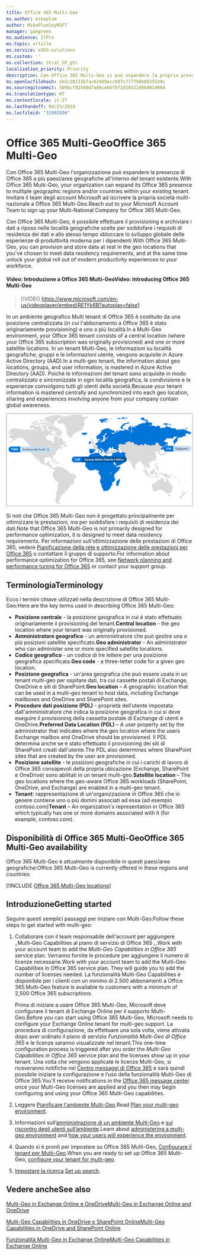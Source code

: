 ```yaml
---
title: Office 365 Multi-Geo
ms.author: mikeplum
author: MikePlumleyMSFT
manager: pamgreen
ms.audience: ITPro
ms.topic: article
ms.service: o365-solutions
ms.custom: ''
ms.collection: Strat_SP_gtc
localization_priority: Priority
description: Con Office 365 Multi-Geo si può espandere la propria presenza Office 365 a più paesi/aree geografiche.
ms.openlocfilehash: eb5c28131b7ac629d9acc607c777756b8825549c
ms.sourcegitcommit: 509bcf92580d7a0bcebbf6f1d10311d6b0014984
ms.translationtype: HT
ms.contentlocale: it-IT
ms.lasthandoff: 04/23/2019
ms.locfileid: "31992836"
---
```

# <a name="office-365-multi-geo"></a><span data-ttu-id="04ba9-103">Office 365 Multi-Geo</span><span class="sxs-lookup"><span data-stu-id="04ba9-103">Office 365 Multi-Geo</span></span>

<span data-ttu-id="04ba9-104">Con Office 365 Multi-Geo l'organizzazione può espandere la presenza di Office 365 a più paesi/aree geografiche all'interno del tenant esistente.</span><span class="sxs-lookup"><span data-stu-id="04ba9-104">With Office 365 Multi-Geo, your organization can expand its Office 365 presence to multiple geographic regions and/or countries within your existing tenant.</span></span> <span data-ttu-id="04ba9-105">Invitare il team degli account Microsoft ad iscrivere la propria società multi-nazionale a Office 365 Multi-Geo.</span><span class="sxs-lookup"><span data-stu-id="04ba9-105">Reach out to your Microsoft Account Team to sign up your Multi-National Company for Office 365 Multi-Geo.</span></span>
  
<span data-ttu-id="04ba9-106">Con Office 365 Multi-Geo, è possibile effettuare il provisioning e archiviare i dati a riposo nelle località geografiche scelte per soddisfare i requisiti di residenza dei dati e allo stesso tempo sbloccare lo sviluppo globale delle esperienze di produttività moderna per i dipendenti.</span><span class="sxs-lookup"><span data-stu-id="04ba9-106">With Office 365 Multi-Geo, you can provision and store data at rest in the geo locations that you've chosen to meet data residency requirements, and at the same time unlock your global roll out of modern productivity experiences to your workforce.</span></span>

#### <a name="video-introducing-office-365-multi-geo"></a><span data-ttu-id="04ba9-107">Video: Introduzione a Office 365 Multi-Geo</span><span class="sxs-lookup"><span data-stu-id="04ba9-107">Video: Introducing Office 365 Multi-Geo</span></span>

> [!VIDEO https://www.microsoft.com/en-us/videoplayer/embed/RE1Yk6B?autoplay=false]

<span data-ttu-id="04ba9-108">In un ambiente geografico Multi tenant di Office 365 è costituito da una posizione centralizzata (in cui l'abbonamento a Office 365 è stato originariamente provisioning) e uno o più località.</span><span class="sxs-lookup"><span data-stu-id="04ba9-108">In a Multi-Geo environment, your Office 365 tenant consists of a central location (where your Office 365 subscription was originally provisioned) and one or more satellite locations.</span></span> <span data-ttu-id="04ba9-109">In un tenant Multi-Geo, le informazioni su località geografiche, gruppi e le informazioni utente, vengono acquisite in Azure Active Directory (AAD).</span><span class="sxs-lookup"><span data-stu-id="04ba9-109">In a multi-geo tenant, the information about geo locations, groups, and user information, is mastered in Azure Active Directory (AAD).</span></span> <span data-ttu-id="04ba9-110">Poiché le informazioni del tenant sono acquisite in modo centralizzato e sincronizzate in ogni località geografica, la condivisione e le esperienze coinvolgono tutti gli utenti della società.</span><span class="sxs-lookup"><span data-stu-id="04ba9-110">Because your tenant information is mastered centrally and synchronized into each geo location, sharing and experiences involving anyone from your company contain global awareness.</span></span>

![Schermata della mappa multi-geo dall'interfaccia di amministrazione di SharePoint.](media/multi-geo-world-map.png)

<span data-ttu-id="04ba9-112">Si noti che Office 365 Multi-Geo non è progettato principalmente per ottimizzare le prestazioni, ma per soddisfare i requisiti di residenza dei dati.</span><span class="sxs-lookup"><span data-stu-id="04ba9-112">Note that Office 365 Multi-Geo is not primarily designed for performance optimization, it is designed to meet data residency requirements.</span></span> <span data-ttu-id="04ba9-113">Per informazioni sull'ottimizzazione delle prestazioni di Office 365, vedere [Pianificazione della rete e ottimizzazione delle prestazioni per Office 365](https://support.office.com/article/e5f1228c-da3c-4654-bf16-d163daee8848) o contattare il gruppo di supporto.</span><span class="sxs-lookup"><span data-stu-id="04ba9-113">For information about performance optimization for Office 365, see [Network planning and performance tuning for Office 365](https://support.office.com/article/e5f1228c-da3c-4654-bf16-d163daee8848) or contact your support group.</span></span>

## <a name="terminology"></a><span data-ttu-id="04ba9-114">Terminologia</span><span class="sxs-lookup"><span data-stu-id="04ba9-114">Terminology</span></span>

<span data-ttu-id="04ba9-115">Ecco i termini chiave utilizzati nella descrizione di Office 365 Multi-Geo:</span><span class="sxs-lookup"><span data-stu-id="04ba9-115">Here are the key terms used in describing Office 365 Multi-Geo:</span></span>

- <span data-ttu-id="04ba9-116">**Posizione centrale** - la posizione geografica in cui è stato effettuato originariamente il provisioning del tenant.</span><span class="sxs-lookup"><span data-stu-id="04ba9-116">**Central location** - the geo location where your tenant was originally provisioned.</span></span>
- <span data-ttu-id="04ba9-117">**Amministratore geografico** - un amministratore che può gestire una o più posizioni satellite specificato.</span><span class="sxs-lookup"><span data-stu-id="04ba9-117">**Geo administrator** - An administrator who can administer one or more specified satellite locations.</span></span>
- <span data-ttu-id="04ba9-118">**Codice geografico** - un codice di tre lettere per una posizione geografica specificata.</span><span class="sxs-lookup"><span data-stu-id="04ba9-118">**Geo code** - a three-letter code for a given geo location.</span></span>
- <span data-ttu-id="04ba9-119">**Posizione geografica** - un'area geografica che può essere usata in un tenant multi-geo per ospitare dati, tra cui cassette postali di Exchange, OneDrive e siti di SharePoint.</span><span class="sxs-lookup"><span data-stu-id="04ba9-119">**Geo location** – A geographic location that can be used in a multi-geo tenant to host data, including Exchange mailboxes and OneDrive and SharePoint sites.</span></span>
- <span data-ttu-id="04ba9-120">**Procedure dati posizione (PDL)** - proprietà dell’utente impostata dall'amministratore che indica la posizione geografica in cui si deve eseguire il provisioning della cassetta postale di Exchange di utenti e OneDrive.</span><span class="sxs-lookup"><span data-stu-id="04ba9-120">**Preferred Data Location (PDL)** – A user property set by the administrator that indicates where the geo location where the users Exchange mailbox and OneDrive should be provisioned.</span></span> <span data-ttu-id="04ba9-121">Il PDL determina anche se è stato effettuato il provisioning dei siti di SharePoint creati dall'utente.</span><span class="sxs-lookup"><span data-stu-id="04ba9-121">The PDL also determines where SharePoint sites that are created by the user are provisioned.</span></span>
- <span data-ttu-id="04ba9-122">**Posizione satellite** - le posizioni geografiche in cui i carichi di lavoro di Office 365 consapevoli della propria ubicazione (Exchange, SharePoint e OneDrive) sono abilitati in un tenant multi-geo.</span><span class="sxs-lookup"><span data-stu-id="04ba9-122">**Satellite location** – The geo locations where the geo-aware Office 365 workloads (SharePoint, OneDrive, and Exchange) are enabled in a multi-geo tenant.</span></span>
- <span data-ttu-id="04ba9-123">**Tenant**: rappresentazione di un'organizzazione in Office 365 che in genere contiene uno o più domini associati ad essa (ad esempio contoso.com)</span><span class="sxs-lookup"><span data-stu-id="04ba9-123">**Tenant** – An organization's representation in Office 365 which typically has one or more domains associated with it (for example, contoso.com).</span></span>

## <a name="office-365-multi-geo-availability"></a><span data-ttu-id="04ba9-124">Disponibilità di Office 365 Multi-Geo</span><span class="sxs-lookup"><span data-stu-id="04ba9-124">Office 365 Multi-Geo availability</span></span>

<span data-ttu-id="04ba9-125">Office 365 Multi-Geo è attualmente disponibile in questi paesi/aree geografiche:</span><span class="sxs-lookup"><span data-stu-id="04ba9-125">Office 365 Multi-Geo is currently offered in these regions and countries:</span></span>

[!INCLUDE [Office 365 Multi-Geo locations](includes/office-365-multi-geo-locations.md)]

## <a name="getting-started"></a><span data-ttu-id="04ba9-126">Introduzione</span><span class="sxs-lookup"><span data-stu-id="04ba9-126">Getting started</span></span>

<span data-ttu-id="04ba9-127">Seguire questi semplici passaggi per iniziare con Multi-Geo:</span><span class="sxs-lookup"><span data-stu-id="04ba9-127">Follow these steps to get started with multi-geo:</span></span>

1. <span data-ttu-id="04ba9-128">Collaborare con il team responsabile dell'account per aggiungere _Multi-Geo Capabilities al piano di servizio di Office 365 _.</span><span class="sxs-lookup"><span data-stu-id="04ba9-128">Work with your account team to add the _Multi-Geo Capabilities in Office 365_ service plan.</span></span> <span data-ttu-id="04ba9-129">Verranno fornite le procedure per aggiungere il numero di licenze necessarie.</span><span class="sxs-lookup"><span data-stu-id="04ba9-129">Work with your account team to add the Multi-Geo Capabilities in Office 365 service plan. They will guide you to add the number of licenses needed.</span></span> <span data-ttu-id="04ba9-130">La funzionalità Multi-Geo Capabilities è disponibile per i clienti con un minimo di 2.500 abbonamenti a Office 365.</span><span class="sxs-lookup"><span data-stu-id="04ba9-130">Multi-Geo feature is available to customers with a minimum of 2,500 Office 365 subscriptions.</span></span>

   <span data-ttu-id="04ba9-131">Prima di iniziare a usare Office 365 Multi-Geo, Microsoft deve configurare il tenant di Exchange Online per il supporto Multi-Geo.</span><span class="sxs-lookup"><span data-stu-id="04ba9-131">Before you can start using Office 365 Multi-Geo, Microsoft needs to configure your Exchange Online tenant for multi-geo support.</span></span> <span data-ttu-id="04ba9-132">La procedura di configurazione, da effettuare una sola volta, viene attivata dopo aver ordinato il piano di servizio *Funzionalità Multi-Geo di Office 365* e le licenze saranno visualizzate nel tenant.</span><span class="sxs-lookup"><span data-stu-id="04ba9-132">This one-time configuration process is triggered after you order the *Multi-Geo Capabilities in Office 365* service plan and the licenses show up in your tenant.</span></span> <span data-ttu-id="04ba9-133">Una volta che vengono applicate le licenze Multi-Geo, si riceveranno notifiche nel [Centro messaggi di Office 365](https://support.office.com/article/38FB3333-BFCC-4340-A37B-DEDA509C2093) e sarà quindi possibile iniziare la configurazione e l’uso della funzionalità Multi-Geo di Office 365.</span><span class="sxs-lookup"><span data-stu-id="04ba9-133">You'll receive notifications in the [Office 365 message center](https://support.office.com/article/38FB3333-BFCC-4340-A37B-DEDA509C2093) once your Multi-Geo licenses are applied and you then may begin configuring and using your Office 365 Multi-Geo capabilities.</span></span>

2. <span data-ttu-id="04ba9-134">Leggere [Pianificare l'ambiente Multi-Geo](plan-for-multi-geo.md).</span><span class="sxs-lookup"><span data-stu-id="04ba9-134">Read [Plan your multi-geo environment](plan-for-multi-geo.md).</span></span>

3. <span data-ttu-id="04ba9-135">Informazioni sull’[amministrazione di un ambiente Multi-Geo](administering-a-multi-geo-environment.md) e [ sul riscontro degli utenti sull’ambiente](multi-geo-user-experience.md).</span><span class="sxs-lookup"><span data-stu-id="04ba9-135">Learn about [administering a multi-geo environment](administering-a-multi-geo-environment.md) and [how your users will experience the environment](multi-geo-user-experience.md).</span></span>

4. <span data-ttu-id="04ba9-136">Quando si è pronti per impostare su Office 365 Multi-Geo, [Configurare il tenant per Multi-Geo](multi-geo-tenant-configuration.md).</span><span class="sxs-lookup"><span data-stu-id="04ba9-136">When you are ready to set up Office 365 Multi-Geo, [configure your tenant for multi-geo](multi-geo-tenant-configuration.md).</span></span>

5. <span data-ttu-id="04ba9-137">[Impostare la ricerca](configure-search-for-multi-geo.md).</span><span class="sxs-lookup"><span data-stu-id="04ba9-137">[Set up search](configure-search-for-multi-geo.md).</span></span>

## <a name="see-also"></a><span data-ttu-id="04ba9-138">Vedere anche</span><span class="sxs-lookup"><span data-stu-id="04ba9-138">See also</span></span>

[<span data-ttu-id="04ba9-139">Multi-Geo in Exchange Online e OneDrive</span><span class="sxs-lookup"><span data-stu-id="04ba9-139">Multi-Geo in Exchange Online and OneDrive</span></span>](https://Aka.ms/GoMultiGeo)

[<span data-ttu-id="04ba9-140">Multi-Geo Capabilities in OneDrive e SharePoint Online</span><span class="sxs-lookup"><span data-stu-id="04ba9-140">Multi-Geo Capabilities in OneDrive and SharePoint Online</span></span>](https://docs.microsoft.com/office365/enterprise/multi-geo-capabilities-in-onedrive-and-sharepoint-online-in-office-365)

[<span data-ttu-id="04ba9-141">Funzionalità Multi-Geo in Exchange Online</span><span class="sxs-lookup"><span data-stu-id="04ba9-141">Multi-Geo Capabilities in Exchange Online</span></span>](https://docs.microsoft.com/office365/enterprise/multi-geo-capabilities-in-exchange-online)
